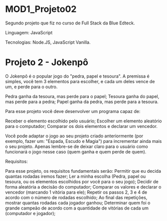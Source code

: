 # MOD1_Projeto02

Segundo projeto que fiz no curso de Full Stack da Blue Edteck.

Linguagem: JavaScript

Tecnologias: Node.JS, JavaScript Vanilla.

# Projeto 2 - Jokenpô

O Jokenpô é o popular jogo do "pedra, papel e tesoura". A premissa é simples, você tem 3 elementos para escolher,
e cada um deles vence de um, e perde para o outro.

Pedra ganha da tesoura, mas perde para o papel;
Tesoura ganha do papel, mas perde para a pedra;
Papel ganha da pedra, mas perde para a tesoura.

Para esse projeto você deve desenvolver um programa capaz de:

Receber o elemento escolhido pelo usuário;
Escolher um elemento aleatório para o computador;
Comparar os dois elementos e declarar um vencedor.

Você pode adaptar o jogo ao seu projeto criado anteriormente (por exemplo, fazer um: "Espada, Escudo e Magia")
para incrementar ainda mais o seu projeto. Apenas lembre-se de deixar claro para o usuário como funcionará o jogo
nesse caso (quem ganha e quem perde de quem).

Requisitos:

Para esse projeto, os requisitos fundamentais serão:
Permitir que eu decida quantas rodadas iremos fazer;
Ler a minha escolha (Pedra, papel ou tesoura, ou os elementos escolhidos por você para o seu jogo);
Decidir de forma aleatória a decisão do computador;
Comparar os valores e declarar o vencedor (marcando 1 vitória para ele);
Repetir os passos 2, 3 e 4 de acordo com o número de rodadas escolhido;
Ao final das repetições, mostrar quantas rodadas cada jogador ganhou;
Determinar quem foi o grande campeão de acordo com a quantidade de vitórias de cada um (computador e jogador);

